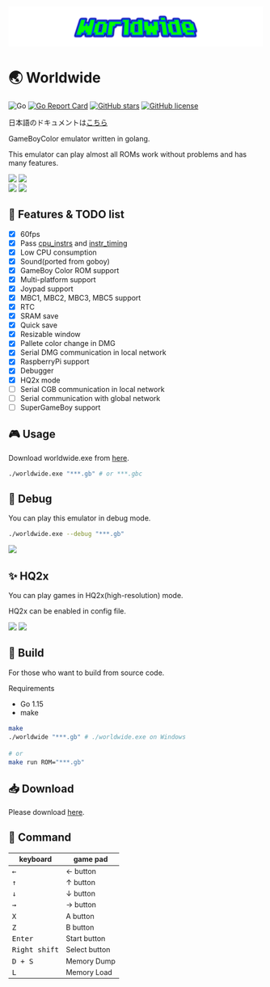 ![logo](./logo.png)

# 🌏 Worldwide
![Go](https://github.com/Akatsuki-py/Worldwide/workflows/Go/badge.svg)
[![Go Report Card](https://goreportcard.com/badge/github.com/Akatsuki-py/Worldwide)](https://goreportcard.com/report/github.com/Akatsuki-py/Worldwide)
[![GitHub stars](https://img.shields.io/github/stars/Akatsuki-py/Worldwide)](https://github.com/Akatsuki-py/Worldwide/stargazers)
[![GitHub license](https://img.shields.io/github/license/Akatsuki-py/Worldwide)](https://github.com/Akatsuki-py/Worldwide/blob/master/LICENSE)

日本語のドキュメントは[こちら](./README.ja.md)

GameBoyColor emulator written in golang.  

This emulator can play almost all ROMs work without problems and has many features.


<img src="https://imgur.com/RrOKzJB.png" width="320px"> <img src="https://imgur.com/yIIlkKq.png" width="320px"><br/>
<img src="https://imgur.com/02YAzow.png" width="320px"> <img src="https://imgur.com/QCXeV3B.png" width="320px">


## 🚩 Features & TODO list
- [x] 60fps
- [x] Pass [cpu_instrs](https://github.com/retrio/gb-test-roms/tree/master/cpu_instrs) and [instr_timing](https://github.com/retrio/gb-test-roms/tree/master/instr_timing)
- [x] Low CPU consumption
- [x] Sound(ported from goboy)
- [x] GameBoy Color ROM support
- [x] Multi-platform support
- [x] Joypad support
- [x] MBC1, MBC2, MBC3, MBC5 support
- [x] RTC
- [x] SRAM save
- [x] Quick save
- [x] Resizable window
- [x] Pallete color change in DMG
- [x] Serial DMG communication in local network
- [x] RaspberryPi support
- [x] Debugger
- [x] HQ2x mode 
- [ ] Serial CGB communication in local network
- [ ] Serial communication with global network
- [ ] SuperGameBoy support

## 🎮 Usage

Download worldwide.exe from [here](https://github.com/Akatsuki-py/Worldwide/releases).

```sh
./worldwide.exe "***.gb" # or ***.gbc
```

## 🐛 Debug

You can play this emulator in debug mode.

```sh
./worldwide.exe --debug "***.gb"
```

<img src="https://imgur.com/YxQF9AF.png">

## ✨ HQ2x

You can play games in HQ2x(high-resolution) mode.

HQ2x can be enabled in config file.

<img src="https://imgur.com/bu6WanY.png" width="320px"> <img src="https://imgur.com/OntekWj.png" width="320px">

## 🔨 Build

For those who want to build from source code.

Requirements
- Go 1.15
- make

```sh
make
./worldwide "***.gb" # ./worldwide.exe on Windows

# or
make run ROM="***.gb"
```

## 📥 Download

Please download [here](https://github.com/Akatsuki-py/Worldwide/releases).

## 📄 Command 

| keyboard             | game pad      |
| -------------------- | ------------- |
| <kbd>&larr;</kbd>    | &larr; button |
| <kbd>&uarr;</kbd>    | &uarr; button |
| <kbd>&darr;</kbd>    | &darr; button |
| <kbd>&rarr;</kbd>    | &rarr; button |
| <kbd>X</kbd>         | A button      |
| <kbd>Z</kbd>         | B button      |
| <kbd>Enter</kbd>     | Start button  |
| <kbd>Right shift</kbd> | Select button |
| <kbd>D + S</kbd>     | Memory Dump  |
| <kbd>L</kbd>         | Memory Load |